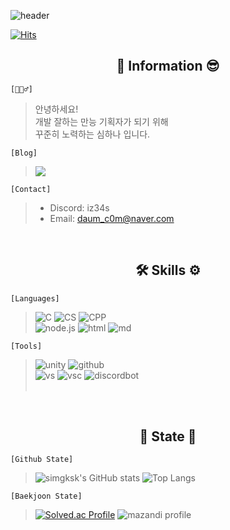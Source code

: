 ![header](https://capsule-render.vercel.app/api?type=Venom&color=auto&height=300&section=header&text=Hello&fontSize=90&animation=fadeIn&fontAlignY=38&desc=I'm%20Hana%20Sim&descAlignY=51&descAlign=62)

[![Hits](https://hits.seeyoufarm.com/api/count/incr/badge.svg?url=https%3A%2F%2Fgithub.com%2Fsimgksk%2Fhit-counter&count_bg=%23A763F7&title_bg=%236A5C8E&icon=&icon_color=%23000000&title=hits&edge_flat=false)](https://hits.seeyoufarm.com)

## <div align="center"> 🙌 Information 😎 </div>

```[👋🙇‍♂️]```
> 안녕하세요! <br>
> 개발 잘하는 만능 기획자가 되기 위해 <br>
> 꾸준히 노력하는 심하나 입니다.

``` [Blog] ```
> <a href="https://s-1-m.tistory.com/"><img src="https://img.shields.io/badge/tistory-000000?style=for-the-badge&logo=tistory&logoColor=white"></a>

```[Contact]```
> - Discord: iz34s
> - Email: daum_c0m@naver.com

<br>

## <div align="center"> 🛠 Skills ⚙ </div>
``` [Languages] ```
> ![C](https://img.shields.io/badge/C-00599C?style=for-the-badge&logo=c&logoColor=white)
> ![CS](https://img.shields.io/badge/C%23-239120?style=for-the-badge&logo=c-sharp&logoColor=white)
> ![CPP](https://img.shields.io/badge/C%2B%2B-00599C?style=for-the-badge&logo=c%2B%2B&logoColor=white)
> <br>
> ![node.js](https://img.shields.io/badge/Node.js-43853D?style=for-the-badge&logo=node.js&logoColor=white)
> ![html](https://img.shields.io/badge/HTML-239120?style=for-the-badge&logo=html5&logoColor=white)
> ![md](https://img.shields.io/badge/Markdown-000000?style=for-the-badge&logo=markdown&logoColor=white)

``` [Tools] ```

> ![unity](https://img.shields.io/badge/Unity-100000?style=for-the-badge&logo=unity&logoColor=white)
> ![github](https://img.shields.io/badge/GitHub-100000?style=for-the-badge&logo=github&logoColor=white)
> <br>
> ![vs](https://img.shields.io/badge/Visual_Studio-5C2D91?style=for-the-badge&logo=visual%20studio&logoColor=white)
> ![vsc](https://img.shields.io/badge/Visual_Studio_Code-0078D4?style=for-the-badge&logo=visual%20studio%20code&logoColor=white)
> ![discordbot](https://img.shields.io/badge/Discord%20Bot-5865F2?style=for-the-badge&logo=discord&logoColor=white)
>  <br>
> <br>



<br>

## <div align="center">🌱 State 👾</div>
``` [Github State] ```
> ![simgksk's GitHub stats](https://github-readme-stats.vercel.app/api?username=simgksk&theme=dracula&show_icons=true)
> ![Top Langs](https://github-readme-stats.vercel.app/api/top-langs/?username=simgksk&layout=compact)

``` [Baekjoon State] ```
> [![Solved.ac Profile](http://mazassumnida.wtf/api/v2/generate_badge?boj=iz3)](https://solved.ac/iz3/)
> ![mazandi profile](http://mazandi.herokuapp.com/api?handle=iz3&theme=dark)
